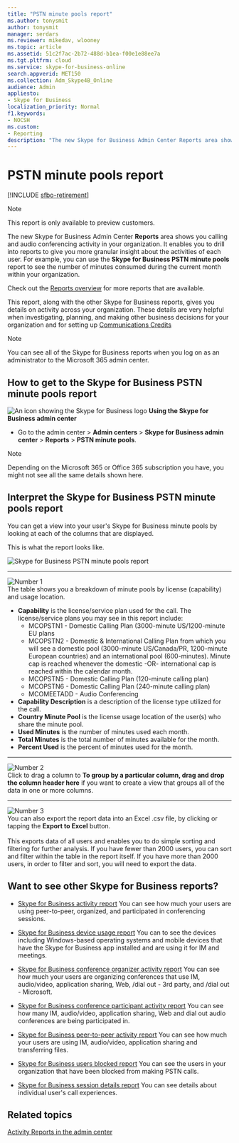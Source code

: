 ```yaml
---
title: "PSTN minute pools report"
ms.author: tonysmit
author: tonysmit
manager: serdars
ms.reviewer: mikedav, wlooney
ms.topic: article
ms.assetid: 51c2f7ac-2b72-488d-b1ea-f00e1e88ee7a
ms.tgt.pltfrm: cloud
ms.service: skype-for-business-online
search.appverid: MET150
ms.collection: Adm_Skype4B_Online
audience: Admin
appliesto:
- Skype for Business
localization_priority: Normal
f1.keywords:
- NOCSH
ms.custom:
- Reporting
description: "The new Skype for Business Admin Center Reports area shows you calling and audio conferencing activity in your organization. It enables you to drill into reports to give you more granular insight about the activities of each user. For example, you can use the Skype for Business PSTN minute pools report to see the number of minutes consumed during the current month within your organization."
---
```


# PSTN minute pools report

[!INCLUDE [sfbo-retirement](../../Hub/includes/sfbo-retirement.md)]

>[!NOTE]
>This report is only available to preview customers.

The new Skype for Business Admin Center **Reports** area shows you calling and audio conferencing activity in your organization. It enables you to drill into reports to give you more granular insight about the activities of each user. For example, you can use the **Skype for Business PSTN minute pools** report to see the number of minutes consumed during the current month within your organization.
  
Check out the [Reports overview](https://support.office.com/article/0d6dfb17-8582-4172-a9a9-aed798150263) for more reports that are available.
  
This report, along with the other Skype for Business reports, gives you details on activity across your organization. These details are very helpful when investigating, planning, and making other business decisions for your organization and for setting up [Communications Credits](/microsoftteams/what-are-communications-credits)
  
> [!NOTE]
> You can see all of the Skype for Business reports when you log on as an administrator to the Microsoft 365 admin center. 
  
## How to get to the Skype for Business PSTN minute pools report

![An icon showing the Skype for Business logo](../images/sfb-logo-30x30.png) **Using the Skype for Business admin center**

- Go to the admin center > **Admin centers** > **Skype for Business admin center** > **Reports** > **PSTN minute pools**.
    
> [!NOTE]
> Depending on the Microsoft 365 or Office 365 subscription you have, you might not see all the same details shown here. 
  
## Interpret the Skype for Business PSTN minute pools report

You can get a view into your user's Skype for Business minute pools by looking at each of the columns that are displayed.
  
This is what the report looks like.

![Skype for Business PSTN minute pools report](../images/f5da5ca9-3466-4234-8f33-ab50ac5eb781.png)
  
***
![Number 1](../images/sfbcallout1.png)<br/>The table shows you a breakdown of minute pools by license (capability) and usage location. 
*    **Capability** is the license/service plan used for the call. The license/service plans you may see in this report include:
     * MCOPSTN1 - Domestic Calling Plan (3000-minute US/1200-minute EU plans
     * MCOPSTN2 - Domestic & International Calling Plan from which you will see a domestic pool (3000-minute US/Canada/PR, 1200-minute European countries) and an international pool (600-minutes). Minute cap is reached whenever the domestic -OR- international cap is reached within the calendar month. 
     * MCOPSTN5 - Domestic Calling Plan (120-minute calling plan)
     * MCOPSTN6 - Domestic Calling Plan (240-minute calling plan)
     * MCOMEETADD - Audio Conferencing
*    **Capability Description** is a description of the license type utilized for the call.
*    **Country Minute Pool** is the license usage location of the user(s) who share the minute pool. 
*    **Used Minutes** is the number of minutes used each month.
*    **Total Minutes** is the total number of minutes available for the month. 
*    **Percent Used** is the percent of minutes used for the month. 
***
![Number 2](../images/sfbcallout2.png)<br/>Click to drag a column to **To group by a particular column, drag and drop the column header here** if you want to create a view that groups all of the data in one or more columns. 
***
![Number 3](../images/sfbcallout3.png)<br/>You can also export the report data into an Excel .csv file, by clicking or tapping the **Export to Excel** button. <br/><br/> This exports data of all users and enables you to do simple sorting and filtering for further analysis. If you have fewer than 2000 users, you can sort and filter within the table in the report itself. If you have more than 2000 users, in order to filter and sort, you will need to export the data.
   
## Want to see other Skype for Business reports?

- [Skype for Business activity report](activity-report.md) You can see how much your users are using peer-to-peer, organized, and participated in conferencing sessions.
    
- [Skype for Business device usage report](device-usage-report.md) You can to see the devices including Windows-based operating systems and mobile devices that have the Skype for Business app installed and are using it for IM and meetings.
    
- [Skype for Business conference organizer activity report](conference-organizer-activity-report.md) You can see how much your users are organizing conferences that use IM, audio/video, application sharing, Web, /dial out - 3rd party, and /dial out - Microsoft.
    
- [Skype for Business conference participant activity report](conference-participant-activity-report.md) You can see how many IM, audio/video, application sharing, Web and dial out audio conferences are being participated in.
    
- [Skype for Business peer-to-peer activity report](peer-to-peer-activity-report.md) You can see how much your users are using IM, audio/video, application sharing and transferring files.
    
- [Skype for Business users blocked report](users-blocked-report.md) You can see the users in your organization that have been blocked from making PSTN calls.

- [Skype for Business session details report](session-details-report.md) You can see details about individual user's call experiences.
    
## Related topics
[Activity Reports in the admin center](https://support.office.com/article/0d6dfb17-8582-4172-a9a9-aed798150263)

  
   
